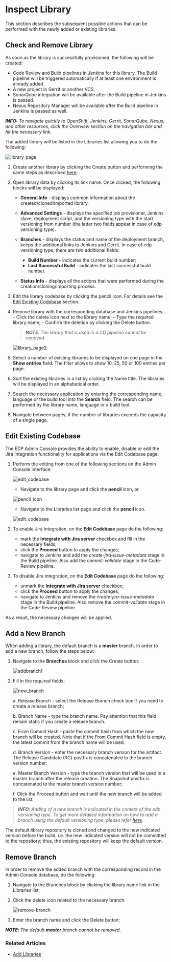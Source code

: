 # Inspect Library
    
This section describes the subsequent possible actions that can be performed with the newly added or existing libraries.

## Check and Remove Library

As soon as the library is successfully provisioned, the following will be created:
                                                      
- Code Review and Build pipelines in Jenkins for this library. The Build pipeline will be triggered automatically if at least one environment is already added.
- A new project in Gerrit or another VCS.
- SonarQube integration will be available after the Build pipeline in Jenkins is passed.
- Nexus Repository Manager will be available after the Build pipeline in Jenkins is passed as well.

_**INFO:** To navigate quickly to OpenShift, Jenkins, Gerrit, SonarQube, Nexus, and other resources, click the Overview section on the navigation bar and hit the necessary link._

The added library will be listed in the Libraries list allowing you to do the following:

![library_page](../readme-resource/library_page.png "library_page")

1. Create another library by clicking the Create button and performing the same steps as described [here](../documentation/add_libraries.md);
2. Open library data by clicking its link name. Once clicked, the following blocks will be displayed:
    
    * **General Info** - displays common information about the created/cloned/imported library.
    * **Advanced Settings** - displays the specified job provisioner, Jenkins slave, deployment script, and the versioning type with the start versioning from number (the latter two fields appear in case of edp versioning type).
    * **Branches** - displays the status and name of the deployment branch, keeps the additional links to Jenkins and Gerrit. In case of edp versioning type, there are two additional fields:
            
         * **Build Number** - indicates the current build number; 
         * **Last Successful Build** - indicates the last successful build number.
    * **Status Info** - displays all the actions that were performed during the creation/cloning/importing process.
3. Edit the library codebase by clicking the pencil icon. For details see the [Edit Existing Codebase](#Edit_Existing_Codebase) section.
4. Remove library with the corresponding database and Jenkins pipelines:
       - Click the delete icon next to the library name;
       - Type the required library name;
       - Confirm the deletion by clicking the Delete button.
       
     >_**NOTE**: The library that is used in a CD pipeline cannot be removed._

   ![library_page2](../readme-resource/library_page2.png "library_page2")

5. Select a number of existing libraries to be displayed on one page in the **Show entries** field. The filter allows to show 10, 25, 50 or 100 entries per page. 
6. Sort the existing libraries in a list by clicking the Name title. The libraries will be displayed in an alphabetical order. 
7. Search the necessary application by entering the corresponding name, language or the build tool into the **Search** field. The search can be performed by the library name, language or a build tool.
8. Navigate between pages, if the number of libraries exceeds the capacity of a single page.

## <a name="Edit_Existing_Codebase"></a> Edit Existing Codebase 

The EDP Admin Console provides the ability to enable, disable or edit the Jira Integration functionality for applications via the Edit Codebase page. 

1. Perform the editing from one of the following sections on the Admin Console interface:

    ![edit_codebase](../readme-resource/edit_library_codebase.png "edit_codebase")

   - Navigate to the library page and click the **pencil** icon, or
   
    ![pencil_icon](../readme-resource/library_pen_icon.png "pencil_icon")
   
   - Navigate to the Libraries list page and click the **pencil** icon.
   
    ![edit_codebase](../readme-resource/edit_codebase_library.png "edit_codebase")
    
2. To enable Jira integration, on the **Edit Codebase** page do the following:
   - mark the **Integrate with Jira server** checkbox and fill in the necessary fields; 
   - click the **Proceed** button to apply the changes;
   - navigate to Jenkins and add the _create-jira-issue-metadata_ stage in the Build pipeline. Also add the _commit-validate_ stage in the Code-Review pipeline.
   
3. To disable Jira integration, on the **Edit Codebase** page do the following:
   - unmark the **Integrate with Jira server** checkbox;
   - click the **Proceed** button to apply the changes;
   - navigate to Jenkins and remove the _create-jira-issue-metadata_ stage in the Build pipeline. Also remove the _commit-validate_ stage in the Code-Review pipeline.

As a result, the necessary changes will be applied.
   
## Add a New Branch

When adding a library, the default branch is a **master** branch. In order to add a new branch, follow the steps below:

1. Navigate to the **Branches** block and click the Create button:

    ![addbranch1](../readme-resource/addbranch1.png "addbranch1")
    
2. Fill in the required fields:
    
    ![new_branch](../readme-resource/create_new_branch_library.png "new_branch")
    
    a. Release Branch - select the Release Branch check box if you need to create a release branch;
    
    b. Branch Name - type the branch name. Pay attention that this field remain static if you create a release branch. 
    
    c. From Commit Hash - paste the commit hash from which the new branch will be created. Note that if the From Commit Hash field is empty, the latest commit from the branch name will be used.
    
    d. Branch Version - enter the necessary branch version for the artifact. The Release Candidate (RC) postfix is concatenated to the branch version number. 
    
    e. Master Branch Version - type the branch version that will be used in a master branch after the release creation. The Snapshot postfix is concatenated to the master branch version number;
    
    f. Click the Proceed button and wait until the new branch will be added to the list.

>_**INFO**: Adding of a new branch is indicated in the context of the edp versioning type. To get more detailed information on how to add a branch using the default versioning type, please refer [here](https://github.com/epam/edp-admin-console/blob/master/documentation/add_libraries.md#-check-library-availability)._

The default library repository is cloned and changed to the new indicated version before the build, i.e. the new indicated version will not be committed to the repository; thus, the existing repository will keep the default version.

## Remove Branch

In order to remove the added branch with the corresponding  record in the Admin Console database, do the following:

1. Navigate to the Branches block by clicking the library name link in the Libraries list;
2. Click the delete icon related to the necessary branch:

    ![remove-branch](../readme-resource/removebranch.png "removebranch")
    
3. Enter the branch name and click the Delete button;

_**NOTE**: The default **master** branch cannot be removed._

### Related Articles

* [Add Libraries](../documentation/add_libraries.md)